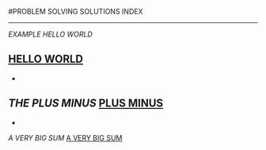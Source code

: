 #PROBLEM SOLVING SOLUTIONS INDEX


--- 
*EXAMPLE HELLO WORLD*

[HELLO WORLD](HELLO_WORLD/index.md)
--- 
- 
*THE PLUS MINUS*
[PLUS MINUS](PlusMinus/index.md)
---
- 
*A VERY BIG SUM*
[A VERY BIG SUM](AVeryBigSum/index.md)


